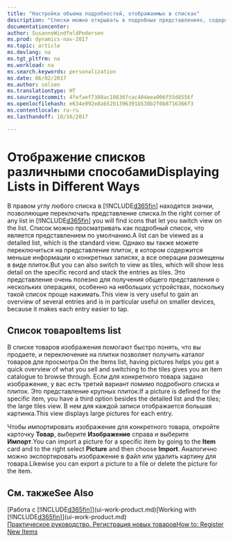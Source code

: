 ```yaml
---
title: "Настройка объема подробностей, отображаемых в списках"
description: "Списки можно открывать в подробных представлениях, содержащих дополнительные сведения, или в виде плиток, которые удобно просматривать."
documentationcenter: 
author: SusanneWindfeldPedersen
ms.prod: dynamics-nav-2017
ms.topic: article
ms.devlang: na
ms.tgt_pltfrm: na
ms.workload: na
ms.search.keywords: personalization
ms.date: 06/02/2017
ms.author: solsen
ms.translationtype: HT
ms.sourcegitcommit: 4fefaef7380ac10836fcac404eea006f55d8556f
ms.openlocfilehash: e634e992e8ab52b1396391b530b2f0b8716366f3
ms.contentlocale: ru-ru
ms.lasthandoff: 10/16/2017

---
```

# <a name="displaying-lists-in-different-ways"></a><span data-ttu-id="376fc-103">Отображение списков различными способами</span><span class="sxs-lookup"><span data-stu-id="376fc-103">Displaying Lists in Different Ways</span></span>
<span data-ttu-id="376fc-104">В правом углу любого списка в [!INCLUDE[d365fin](includes/d365fin_md.md)] находятся значки, позволяющие переключать представление списка.</span><span class="sxs-lookup"><span data-stu-id="376fc-104">In the right corner of any list in [!INCLUDE[d365fin](includes/d365fin_md.md)] you will find icons that let you switch view on the list.</span></span> <span data-ttu-id="376fc-105">Список можно просматривать как подробный список, что является представлением по умолчанию.</span><span class="sxs-lookup"><span data-stu-id="376fc-105">A list can be viewed as a detailed list, which is the standard view.</span></span> <span data-ttu-id="376fc-106">Однако вы также можете переключиться на представление плиток, в котором содержится меньше информации о конкретных записях, а все операции размещены в виде плиток.</span><span class="sxs-lookup"><span data-stu-id="376fc-106">But you can also switch to view as tiles, which will show less detail on the specific record and stack the entries as tiles.</span></span> <span data-ttu-id="376fc-107">Это представление очень полезно для получения общего представления о нескольких операциях, особенно на небольших устройствах, поскольку такой список проще нажимать.</span><span class="sxs-lookup"><span data-stu-id="376fc-107">This view is very useful to gain an overview of several entries and is in particular useful on smaller devices, because it makes each entry easier to tap.</span></span>

## <a name="items-list"></a><span data-ttu-id="376fc-108">Список товаров</span><span class="sxs-lookup"><span data-stu-id="376fc-108">Items list</span></span>
<span data-ttu-id="376fc-109">В списке товаров изображения помогают быстро понять, что вы продаете, и переключение на плитки позволяет получить каталог товаров для просмотра.</span><span class="sxs-lookup"><span data-stu-id="376fc-109">On the Items list, having pictures helps you get a quick overview of what you sell and switching to the tiles gives you an item catalogue to browse through.</span></span> <span data-ttu-id="376fc-110">Если для конкретного товара задано изображение, у вас есть третий вариант помимо подробного списка и плиток. Это представление крупных плиток.</span><span class="sxs-lookup"><span data-stu-id="376fc-110">If a picture is defined for the specific item, you have a third option besides the detailed list and the tiles; the large tiles view.</span></span> <span data-ttu-id="376fc-111">В нем для каждой записи отображается большая картинка.</span><span class="sxs-lookup"><span data-stu-id="376fc-111">This view displays large pictures for each entry.</span></span>

<span data-ttu-id="376fc-112">Чтобы импортировать изображение для конкретного товара, откройте карточку **Товар**, выберите **Изображение** справа и выберите **Импорт**.</span><span class="sxs-lookup"><span data-stu-id="376fc-112">You can import a picture for a specific item by going to the **Item** card and to the right select **Picture** and then choose **Import**.</span></span> <span data-ttu-id="376fc-113">Аналогично можно экспортировать изображение в файл или удалить картину для товара.</span><span class="sxs-lookup"><span data-stu-id="376fc-113">Likewise you can export a picture to a file or delete the picture for the item.</span></span>  

## <a name="see-also"></a><span data-ttu-id="376fc-114">См. также</span><span class="sxs-lookup"><span data-stu-id="376fc-114">See Also</span></span>
<span data-ttu-id="376fc-115">[Работа с [!INCLUDE[d365fin](includes/d365fin_md.md)]](ui-work-product.md)</span><span class="sxs-lookup"><span data-stu-id="376fc-115">[Working with [!INCLUDE[d365fin](includes/d365fin_md.md)]](ui-work-product.md)</span></span>  
[<span data-ttu-id="376fc-116">Практическое руководство. Регистрация новых товаров</span><span class="sxs-lookup"><span data-stu-id="376fc-116">How to: Register New Items</span></span>](inventory-how-register-new-items.md)  

